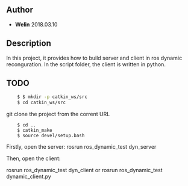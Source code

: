 ## Author
- **Welin**  2018.03.10

## Description
In this project, it provides how to build server and client in ros dynamic reconguration.
In the script folder, the client is written in python.

## TODO
```sh
    $ $ mkdir -p catkin_ws/src
    $ cd catkin_ws/src
```
git clone the project from the corrent URL

```
    $ cd ..
    $ catkin_make
    $ source devel/setup.bash
```

Firstly, open the server: rosrun ros_dynamic_test dyn_server



Then, open the client:

rosrun ros_dynamic_test dyn_client or rosrun ros_dynamic_test dynamic_client.py

